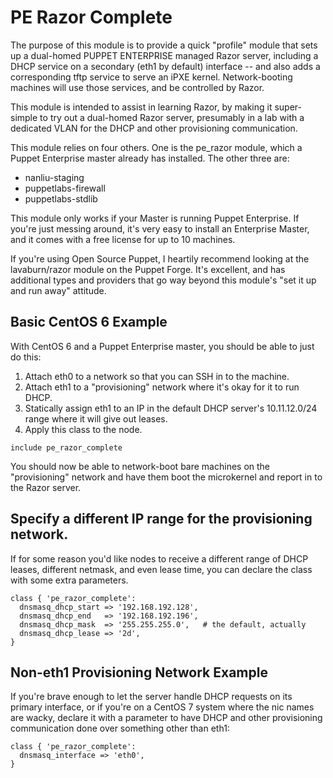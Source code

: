 # PE Razor Complete

The purpose of this module is to provide a quick "profile" module that sets up a dual-homed PUPPET ENTERPRISE managed Razor server, including a DHCP service on a secondary (eth1 by default) interface -- and also adds a corresponding tftp service to serve an iPXE kernel.  Network-booting machines will use those services, and be controlled by Razor.

This module is intended to assist in learning Razor, by making it super-simple to try out a dual-homed Razor server, presumably in a lab with a dedicated VLAN for the DHCP and other provisioning communication.

This module relies on four others.  One is the pe_razor module, which a Puppet Enterprise master already has installed.  The other three are:

  * nanliu-staging
  * puppetlabs-firewall
  * puppetlabs-stdlib

This module only works if your Master is running Puppet Enterprise.  If you're just messing around, it's very easy to install an Enterprise Master, and it comes with a free license for up to 10 machines.

If you're using Open Source Puppet, I heartily recommend looking at the lavaburn/razor module on the Puppet Forge.  It's excellent, and has additional types and providers that go way beyond this module's "set it up and run away" attitude.


## Basic CentOS 6 Example

With CentOS 6 and a Puppet Enterprise master, you should be able to just do this:
  1. Attach eth0 to a network so that you can SSH in to the machine.
  1. Attach eth1 to a "provisioning" network where it's okay for it to run DHCP.
  1. Statically assign eth1 to an IP in the default DHCP server's 10.11.12.0/24 range where it will give out leases.
  1. Apply this class to the node.

```puppet
include pe_razor_complete
```

You should now be able to network-boot bare machines on the "provisioning" network and have them boot the microkernel and report in to the Razor server.


## Specify a different IP range for the provisioning network.

If for some reason you'd like nodes to receive a different range of DHCP leases, different netmask, and even lease time, you can declare the class with some extra parameters.

```puppet
class { 'pe_razor_complete':
  dnsmasq_dhcp_start => '192.168.192.128',
  dnsmasq_dhcp_end   => '192.168.192.196',
  dnsmasq_dhcp_mask  => '255.255.255.0',   # the default, actually
  dnsmasq_dhcp_lease => '2d',
}
```


## Non-eth1 Provisioning Network Example

If you're brave enough to let the server handle DHCP requests on its primary interface, or if you're on a CentOS 7 system where the nic names are wacky, declare it with a parameter to have DHCP and other provisioning communication done over something other than eth1:

```puppet
class { 'pe_razor_complete':
  dnsmasq_interface => 'eth0',
}
```
